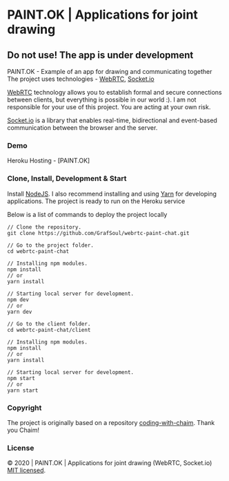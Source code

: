 # PAINT.OK | Applications for joint drawing

## Do not use! The app is under development

PAINT.OK - Example of an app for drawing and communicating together  
The project uses technologies - [WebRTC], [Socket.io]

[WebRTC] technology allows you to establish formal and secure connections between clients,
but everything is possible in our world :). I am not responsible for your use of this project.
You are acting at your own risk.

[Socket.io] is a library that enables real-time, bidirectional and event-based
communication between the browser and the server.

### Demo

Heroku Hosting - [PAINT.OK]

### Clone, Install, Development & Start

Install [NodeJS]. I also recommend installing and using [Yarn] for developing applications.
The project is ready to run on the Heroku service

Below is a list of commands to deploy the project locally

```
// Clone the repository.
git clone https://github.com/GrafSoul/webrtc-paint-chat.git

// Go to the project folder.
cd webrtc-paint-chat

// Installing npm modules.
npm install
// or
yarn install

// Starting local server for development.
npm dev
// or
yarn dev

// Go to the client folder.
cd webrtc-paint-chat/client

// Installing npm modules.
npm install
// or
yarn install

// Starting local server for development.
npm start
// or
yarn start

```

### Copyright

The project is originally based on a repository [coding-with-chaim]. Thank you Chaim!

### License

© 2020 | PAINT.OK | Applications for joint drawing (WebRTC, Socket.io) [MIT licensed].

[nodejs]: https://nodejs.org/
[vid.ok]: https://paintok.herokuapp.com/
[yarn]: https://yarnpkg.com/
[mit licensed]: https://github.com/GrafSoul/webrtc-paint-chat.git/blob/master/LICENSE
[heroku]: https://www.heroku.com/
[webrtc]: https://webrtc.github.io/samples/
[socket.io]: https://socket.io/
[coding-with-chaim]: https://github.com/coding-with-chaim/react-video-chat
